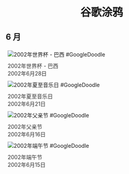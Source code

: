 
<h1 align="center"> 谷歌涂鸦 </h1>




## 6 月

<div class="image">


<img src="//www.google.com/logos/2002/worldcup_br.gif" alt="2002年世界杯 - 巴西 #GoogleDoodle" style="margin: 5px"/>
<div class="info" style="font-size: 14px; color:#333333; margin:5px"><div class="title">2002年世界杯 - 巴西</div><div class="date">2002年6月28日</div></div>

<img src="https://lh3.googleusercontent.com/cDehSfyeuKSoexC9nQcfCUfU2_k4EDUZkFh7xW0HImJM2QfW3F7TmzvoMyRjTuJYFBKJgN0ZEi5_v5S1Dge4eBvePkHXREMIbDLz0H9E=s660" alt="2002年夏至音乐日 #GoogleDoodle" style="margin: 5px"/>
<div class="info" style="font-size: 14px; color:#333333; margin:5px"><div class="title">2002年夏至音乐日</div><div class="date">2002年6月21日</div></div>

<img src="//www.google.com/logos/2002/fathersday02.gif" alt="2002年父亲节 #GoogleDoodle" style="margin: 5px"/>
<div class="info" style="font-size: 14px; color:#333333; margin:5px"><div class="title">2002年父亲节</div><div class="date">2002年6月16日</div></div>

<img src="//www.google.com/logos/2002/dragon.gif" alt="2002年端午节 #GoogleDoodle" style="margin: 5px"/>
<div class="info" style="font-size: 14px; color:#333333; margin:5px"><div class="title">2002年端午节</div><div class="date">2002年6月15日</div></div>

</div>








